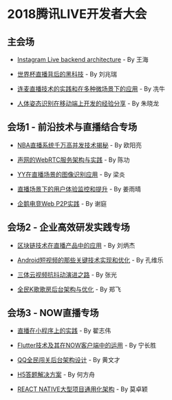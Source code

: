 # 2018腾讯LIVE开发者大会

## 主会场

- [Instagram Live backend architecture](ppt/%E4%B8%BB%E4%BC%9A%E5%9C%BA/%E7%8E%8B%E6%B5%B7/Instagram%20Live%20backend%20architecture.pdf) - By 王海

- [世界杯直播背后的黑科技](ppt/%E4%B8%BB%E4%BC%9A%E5%9C%BA/%E5%88%98%E5%85%86%E7%91%9E/%E4%B8%96%E7%95%8C%E6%9D%AF%E9%BB%91%E7%A7%91%E6%8A%80.pdf) - By 刘兆瑞

- [连麦直播技术的实践和在多种微场景下的应用](ppt/%E4%B8%BB%E4%BC%9A%E5%9C%BA/%E5%86%BC%E7%89%9B/%E8%BF%9E%E9%BA%A6%E7%9B%B4%E6%92%AD%E6%8A%80%E6%9C%AF%E7%9A%84%E5%AE%9E%E8%B7%B5%E5%92%8C%E5%9C%A8%E5%A4%9A%E7%A7%8D%E5%BE%AE%E5%9C%BA%E6%99%AF%E4%B8%8B%E7%9A%84%E5%BA%94%E7%94%A8.pdf) - By 冼牛

- [人体姿态识别在移动端上开发的经验分享](ppt/%E4%B8%BB%E4%BC%9A%E5%9C%BA/%E6%9C%B1%E6%99%93%E9%BE%99/%E4%BA%BA%E4%BD%93%E5%A7%BF%E6%80%81%E8%AF%86%E5%88%AB%E5%9C%A8%E7%A7%BB%E5%8A%A8%E7%AB%AF%E4%B8%8A%E5%BC%80%E5%8F%91%E7%9A%84%E7%BB%8F%E9%AA%8C%E5%88%86%E4%BA%AB.pdf) - By 朱晓龙


## 会场1 - 前沿技术与直播结合专场

- [NBA直播系统千万高并发技术揭秘](ppt/%E4%BC%9A%E5%9C%BA1-%E5%89%8D%E6%B2%BF%E6%8A%80%E6%9C%AF/%E6%AC%A7%E9%98%B3%E4%BA%AE/NBA%E7%9B%B4%E6%92%AD%E7%B3%BB%E7%BB%9F%E5%8D%83%E4%B8%87%E9%AB%98%E5%B9%B6%E5%8F%91%E6%8A%80%E6%9C%AF%E6%8F%AD%E7%A7%98.pdf) - By 欧阳亮

- [声网的WebRTC服务架构与实践](ppt/%E4%BC%9A%E5%9C%BA1-%E5%89%8D%E6%B2%BF%E6%8A%80%E6%9C%AF/%E9%99%88%E5%8A%9F/%E5%A3%B0%E7%BD%91%E7%9A%84WebRTC%E6%9C%8D%E5%8A%A1%E6%9E%B6%E6%9E%84%E4%B8%8E%E5%AE%9E%E8%B7%B5.pdf) - By 陈功

- [YY在直播场景的图像识别应用](ppt/%E4%BC%9A%E5%9C%BA1-%E5%89%8D%E6%B2%BF%E6%8A%80%E6%9C%AF/%E6%A2%81%E7%82%8E/YY%E5%9C%A8%E7%9B%B4%E6%92%AD%E5%9C%BA%E6%99%AF%E7%9A%84%E5%9B%BE%E5%83%8F%E8%AF%86%E5%88%AB%E5%BA%94%E7%94%A8.pdf) - By 梁炎

- [直播场景下的用户体验监控和提升](ppt/%E4%BC%9A%E5%9C%BA1-%E5%89%8D%E6%B2%BF%E6%8A%80%E6%9C%AF/%E5%A7%9C%E9%9B%A8%E6%99%B4/%E7%9B%B4%E6%92%AD%E5%9C%BA%E6%99%AF%E4%B8%8B%E7%9A%84%E7%94%A8%E6%88%B7%E4%BD%93%E9%AA%8C%E7%9B%91%E6%8E%A7%E5%92%8C%E6%8F%90%E5%8D%87.pdf) - By 姜雨晴


- [企鹅电竞Web P2P实践](ppt/%E4%BC%9A%E5%9C%BA1-%E5%89%8D%E6%B2%BF%E6%8A%80%E6%9C%AF/%E8%B0%A2%E5%BA%AD/%E4%BC%81%E9%B9%85%E7%94%B5%E7%AB%9EWeb%20P2P%E5%AE%9E%E8%B7%B5.pdf) - By 谢庭


## 会场2 - 企业高效研发实践专场

- [区块链技术在直播产品中的应用](ppt/%E4%BC%9A%E5%9C%BA2-%E4%BC%81%E4%B8%9A%E9%AB%98%E6%95%88/%E5%88%98%E7%82%B3%E6%9D%B0/%E5%8C%BA%E5%9D%97%E9%93%BE%E6%8A%80%E6%9C%AF%E5%9C%A8%E7%9B%B4%E6%92%AD%E4%BA%A7%E5%93%81%E4%B8%AD%E7%9A%84%E5%BA%94%E7%94%A8.pdf) - By 刘炳杰

- [Android短视频的那些关键技术实现和优化](ppt/%E4%BC%9A%E5%9C%BA2-%E4%BC%81%E4%B8%9A%E9%AB%98%E6%95%88/%E5%AD%94%E7%BB%B4%E4%B9%90/Android%E7%9F%AD%E8%A7%86%E9%A2%91%E7%9A%84%E9%82%A3%E4%BA%9B%E5%85%B3%E9%94%AE%E6%8A%80%E6%9C%AF%E5%AE%9E%E7%8E%B0%E5%92%8C%E4%BC%98%E5%8C%96.pdf) - By 孔维乐

- [三体云视频抗抖动演进之路](ppt/%E4%BC%9A%E5%9C%BA2-%E4%BC%81%E4%B8%9A%E9%AB%98%E6%95%88/%E5%BC%A0%E5%85%89/%E4%B8%89%E4%BD%93%E4%BA%91%E8%A7%86%E9%A2%91%E6%8A%97%E6%8A%96%E5%8A%A8%E6%BC%94%E8%BF%9B%E4%B9%8B%E8%B7%AF.pdf) - By 张光

- [全民K歌歌房后台架构与优化](ppt/%E4%BC%9A%E5%9C%BA2-%E4%BC%81%E4%B8%9A%E9%AB%98%E6%95%88/%E9%83%91%E9%A3%9E/%E5%85%A8%E6%B0%91K%E6%AD%8C%E6%AD%8C%E6%88%BF%E5%90%8E%E5%8F%B0%E6%9E%B6%E6%9E%84%E4%B8%8E%E4%BC%98%E5%8C%96.pdf) - By 郑飞


## 会场3 - NOW直播专场

- [直播在小程序上的实践](ppt/%E4%BC%9A%E5%9C%BA3-NOW%E4%B8%93%E5%9C%BA/%E7%BF%9F%E5%BF%97%E4%BC%9F/%E7%9B%B4%E6%92%AD%E5%9C%A8%E5%B0%8F%E7%A8%8B%E5%BA%8F%E4%B8%8A%E7%9A%84%E5%AE%9E%E8%B7%B5.pdf) - By 翟志伟

- [Flutter技术及其在NOW客户端中的运用](ppt/%E4%BC%9A%E5%9C%BA3-NOW%E4%B8%93%E5%9C%BA/%E5%AE%81%E9%95%BF%E8%83%9C/Flutter%20%E8%B7%A8%E5%B9%B3%E5%8F%B0%E5%BC%80%E5%8F%91%E6%A1%86%E6%9E%B6.pdf) - By 宁长胜

- [QQ全民闯关后台架构设计](ppt/%E4%BC%9A%E5%9C%BA3-NOW%E4%B8%93%E5%9C%BA/%E9%BB%84%E6%96%87%E6%89%8D/QQ%E5%85%A8%E6%B0%91%E9%97%AF%E5%85%B3%E5%90%8E%E5%8F%B0%E6%9E%B6%E6%9E%84.pdf) - By 黄文才

- [H5答题解决方案](ppt/%E4%BC%9A%E5%9C%BA3-NOW%E4%B8%93%E5%9C%BA/%E4%BD%95%E6%96%B9%E8%88%9F/H5%E7%AD%94%E9%A2%98%E8%A7%A3%E5%86%B3%E6%96%B9%E6%A1%88.pdf) - By 何方舟

- [REACT NATIVE大型项目通用化架构](ppt/%E4%BC%9A%E5%9C%BA3-NOW%E4%B8%93%E5%9C%BA/%E8%8E%AB%E5%8D%93%E9%A2%96/REACT%20NATIVE%E5%A4%A7%E5%9E%8B%E9%A1%B9%E7%9B%AE%E9%80%9A%E7%94%A8%E5%8C%96%E6%9E%B6%E6%9E%84.pdf) - By 莫卓颖

